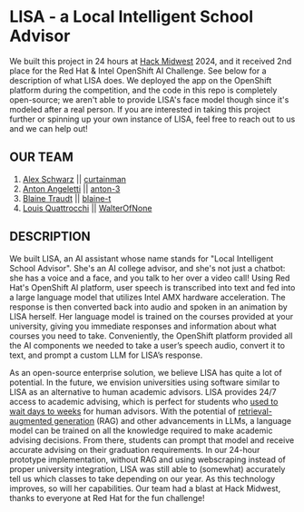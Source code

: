 # LISA - a Local Intelligent School Advisor
We built this project in 24 hours at [Hack Midwest](https://hackmidwest.com) 2024, and it received 2nd place for the Red Hat & Intel OpenShift AI Challenge. See below for a description of what LISA does. We deployed the app on the OpenShift platform during the competition, and the code in this repo is completely open-source; we aren't able to provide LISA's face model though since it's modeled after a real person. If you are interested in taking this project further or spinning up your own instance of LISA, feel free to reach out to us and we can help out!

## OUR TEAM

1. [Alex Schwarz](https://curtain.sh) || [curtainman](https://github.com/curtainman)
2. [Anton Angeletti](https://antonangeletti.com) || [anton-3](https://github.com/anton-3)
3. [Blaine Traudt](https://traudt.dev) || [blaine-t](https://github.com/blaine-t)
4. [Louis Quattrocchi](https://waltlab.com) || [WalterOfNone](https://github.com/WalterOfNone)

## DESCRIPTION

We built LISA, an AI assistant whose name stands for "Local Intelligent School Advisor". She's an AI college advisor, and she's not just a chatbot: she has a voice and a face, and you talk to her over a video call! Using Red Hat's OpenShift AI platform, user speech is transcribed into text and fed into a large language model that utilizes Intel AMX hardware acceleration. The response is then converted back into audio and spoken in an animation by LISA herself. Her language model is trained on the courses provided at your university, giving you immediate responses and information about what courses you need to take. Conveniently, the OpenShift platform provided all the AI components we needed to take a user’s speech audio, convert it to text, and prompt a custom LLM for LISA’s response.

As an open-source enterprise solution, we believe LISA has quite a lot of potential. In the future, we envision universities using software similar to LISA as an alternative to human academic advisors. LISA provides 24/7 access to academic advising, which is perfect for students who [used to wait days to weeks](https://thedailycougar.com/2020/12/28/students-discouraged-by-academic-advising-wait-times/) for human advisors. With the potential of [retrieval-augmented generation](https://www.redhat.com/en/topics/ai/what-is-retrieval-augmented-generation) (RAG) and other advancements in LLMs, a language model can be trained on all the knowledge required to make academic advising decisions. From there, students can prompt that model and receive accurate advising on their graduation requirements. In our 24-hour prototype implementation, without RAG and using webscraping instead of proper university integration, LISA was still able to (somewhat) accurately tell us which classes to take depending on our year. As this technology improves, so will her capabilities. Our team had a blast at Hack Midwest, thanks to everyone at Red Hat for the fun challenge!

